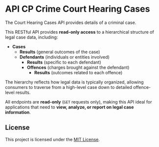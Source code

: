 # API CP Crime Court Hearing Cases

The Court Hearing Cases API provides details of a criminal case. 

This RESTful API provides **read-only access** to a hierarchical structure of legal case data, including:

- **Cases**
  - **Results** (general outcomes of the case)
  - **Defendants** (individuals or entities involved)
    - **Results** (specific to each defendant)
    - **Offences** (charges brought against the defendant)
      - **Results** (outcomes related to each offence)

The hierarchy reflects how legal data is typically organized, allowing consumers to traverse from a high-level case down to detailed offence-level results.

All endpoints are **read-only** (`GET` requests only), making this API ideal for applications that need to **view, analyze, or report on legal case information**.


## License

This project is licensed under the [MIT License](LICENSE).
